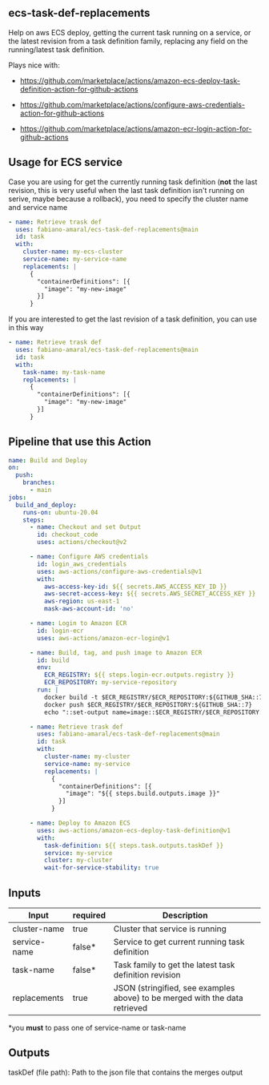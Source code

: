 ## ecs-task-def-replacements

Help on aws ECS deploy, getting the current task running on a service, or the latest revision from a task definition family, replacing any field on the running/latest task definition.

Plays nice with:

- https://github.com/marketplace/actions/amazon-ecs-deploy-task-definition-action-for-github-actions

- https://github.com/marketplace/actions/configure-aws-credentials-action-for-github-actions

- https://github.com/marketplace/actions/amazon-ecr-login-action-for-github-actions

## Usage for ECS service

Case you are using for get the currently running task definition (**not** the last revision, this is very useful when the last task definition isn't running on serive, maybe because a rollback), you need to specify the cluster name and service name

```yml
- name: Retrieve trask def
  uses: fabiano-amaral/ecs-task-def-replacements@main
  id: task
  with:
    cluster-name: my-ecs-cluster
    service-name: my-service-name
    replacements: |
      {
        "containerDefinitions": [{
          "image": "my-new-image"
        }]
      }
```

If you are interested to get the last revision of a task definition, you can use in this way

```yml
- name: Retrieve trask def
  uses: fabiano-amaral/ecs-task-def-replacements@main
  id: task
  with:
    task-name: my-task-name
    replacements: |
      {
        "containerDefinitions": [{
          "image": "my-new-image"
        }]
      }
```

## Pipeline that use this Action

```yml
name: Build and Deploy
on:
  push:
    branches:
      - main
jobs:
  build_and_deploy:
    runs-on: ubuntu-20.04
    steps:
      - name: Checkout and set Output
        id: checkout_code
        uses: actions/checkout@v2

      - name: Configure AWS credentials
        id: login_aws_credentials
        uses: aws-actions/configure-aws-credentials@v1
        with:
          aws-access-key-id: ${{ secrets.AWS_ACCESS_KEY_ID }}
          aws-secret-access-key: ${{ secrets.AWS_SECRET_ACCESS_KEY }}
          aws-region: us-east-1
          mask-aws-account-id: 'no'

      - name: Login to Amazon ECR
        id: login-ecr
        uses: aws-actions/amazon-ecr-login@v1

      - name: Build, tag, and push image to Amazon ECR
        id: build
        env:
          ECR_REGISTRY: ${{ steps.login-ecr.outputs.registry }}
          ECR_REPOSITORY: my-service-repository
        run: |
          docker build -t $ECR_REGISTRY/$ECR_REPOSITORY:${GITHUB_SHA::7} --build-arg DD_VERSION=${GITHUB_SHA::7} .
          docker push $ECR_REGISTRY/$ECR_REPOSITORY:${GITHUB_SHA::7}
          echo "::set-output name=image::$ECR_REGISTRY/$ECR_REPOSITORY:${GITHUB_SHA::7}"

      - name: Retrieve trask def
        uses: fabiano-amaral/ecs-task-def-replacements@main
        id: task
        with:
          cluster-name: my-cluster
          service-name: my-service
          replacements: |
            {
              "containerDefinitions": [{
                "image": "${{ steps.build.outputs.image }}"
              }]
            }

      - name: Deploy to Amazon ECS
        uses: aws-actions/amazon-ecs-deploy-task-definition@v1
        with:
          task-definition: ${{ steps.task.outputs.taskDef }}
          service: my-service
          cluster: my-cluster
          wait-for-service-stability: true
```
## Inputs

|Input|required|Description|
|---|---|---|
|cluster-name|true|Cluster that service is running|
|service-name|false*|Service to get current running task definition|
|task-name|false*|Task family to get the latest task definition revision|
|replacements|true|JSON (stringified, see examples above) to be merged with the data retrieved|

*you **must** to pass one of service-name or task-name

## Outputs

taskDef (file path): Path to the json file that contains the merges output